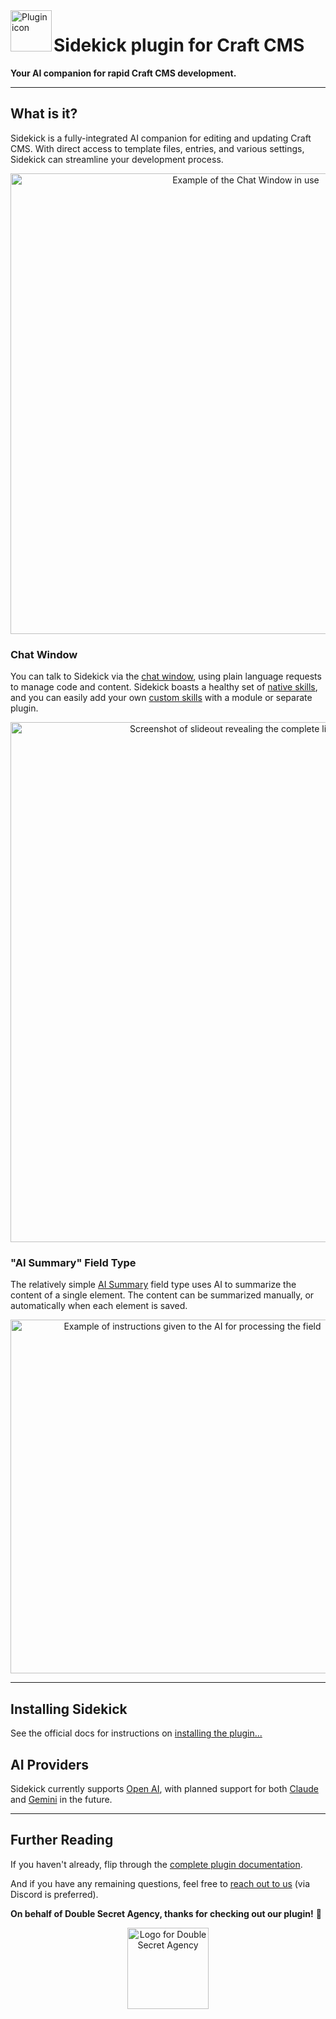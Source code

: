 <img width="66" align="left" src="https://plugins.doublesecretagency.com/sidekick/images/icon.svg?v=3" alt="Plugin icon">

# Sidekick plugin for Craft CMS

**Your AI companion for rapid Craft CMS development.**

---

## What is it?

Sidekick is a fully-integrated AI companion for editing and updating Craft CMS. With direct access to template files, entries, and various settings, Sidekick can streamline your development process.

<p align="center">
    <img src="https://plugins.doublesecretagency.com/sidekick/images/chat-window/chat-window-example.png" alt="Example of the Chat Window in use" width="737">
</p>

### Chat Window

You can talk to Sidekick via the [chat window](https://plugins.doublesecretagency.com/sidekick/chat/how-it-works), using plain language requests to manage code and content. Sidekick boasts a healthy set of [native skills](https://plugins.doublesecretagency.com/sidekick/chat/native-skills), and you can easily add your own [custom skills](https://plugins.doublesecretagency.com/sidekick/chat/custom-skills) with a module or separate plugin.

<p align="center">
    <img src="https://plugins.doublesecretagency.com/sidekick/images/chat-window/skills-slideout.png" alt="Screenshot of slideout revealing the complete list of available skill sets" width="832">
</p>

### "AI Summary" Field Type

The relatively simple [AI Summary](https://plugins.doublesecretagency.com/sidekick/fields/ai-summary) field type uses AI to summarize the content of a single element. The content can be summarized manually, or automatically when each element is saved.

<p align="center">
    <img src="https://plugins.doublesecretagency.com/sidekick/images/fields/ai-summary-instructions.png" alt="Example of instructions given to the AI for processing the field" width="566">
</p>

---

## Installing Sidekick

See the official docs for instructions on [installing the plugin...](https://plugins.doublesecretagency.com/sidekick/getting-started/)

## AI Providers

Sidekick currently supports [Open AI](https://openai.com), with planned support for both [Claude](https://github.com/doublesecretagency/craft-sidekick/issues/1) and [Gemini](https://github.com/doublesecretagency/craft-sidekick/issues/2) in the future.

---

## Further Reading

If you haven't already, flip through the [complete plugin documentation](https://plugins.doublesecretagency.com/sidekick/).

And if you have any remaining questions, feel free to [reach out to us](https://www.doublesecretagency.com/contact) (via Discord is preferred).

**On behalf of Double Secret Agency, thanks for checking out our plugin!** 🍺

<p align="center">
    <img width="130" src="https://www.doublesecretagency.com/resources/images/dsa-transparent.png" alt="Logo for Double Secret Agency">
</p>
